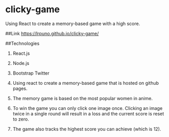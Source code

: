 # clicky-game
Using React to create a memory-based game with a high score.

##Link
https://lrpuno.github.io/clicky-game/

##Technologies
1. React.js
2. Node.js
3. Bootstrap Twitter

1. Using react to create a memory-based game that is hosted on github pages.
2. The memory game is based on the most popular women in anime.
3. To win the game you can only click one image once. Clicking an image twice in a single round will result in a loss and the current score is reset to zero.
4. The game also tracks the highest score you can achieve (which is 12). 

